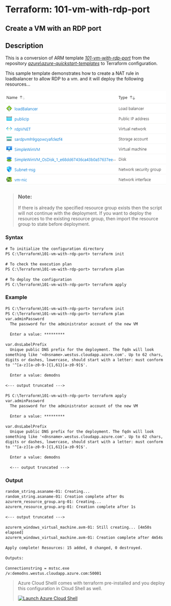 # Terraform: 101-vm-with-rdp-port 
## Create a VM with an RDP port
## Description
This is a conversion of ARM template *[101-vm-with-rdp-port](https://github.com/veeresh-490/azure-quickstart-templates/tree/master/101-vm-with-rdp-port)* from the repository *[azure\azure-quickstart-templates](https://github.com/Azure/azure-quickstart-templates)* to Terraform configuration.

This sample template demonstrates how to create a NAT rule in loadbalancer to allow RDP to a vm. and it will deploy the following resources...

![output](resources.PNG)

> ### Note:
> If there is already the specified resource group exists then the script will not continue with the deployment. If you want to deploy the resources to the existing resource group, then import the resource group to state before deployment.

### Syntax
```
# To initialize the configuration directory
PS C:\Terraform\101-vm-with-rdp-port> terraform init 

# To check the execution plan
PS C:\Terraform\101-vm-with-rdp-port> terraform plan

# To deploy the configuration
PS C:\Terraform\101-vm-with-rdp-port> terraform apply
```  

### Example
```
PS C:\Terraform\101-vm-with-rdp-port> terraform init 
PS C:\Terraform\101-vm-with-rdp-port> terraform plan
var.adminPassword
  The password for the administrator account of the new VM

  Enter a value: *********

var.dnsLabelPrefix
  Unique public DNS prefix for the deployment. The fqdn will look something like '<dnsname>.westus.cloudapp.azure.com'. Up to 62 chars, digits or dashes, lowercase, should start with a letter: must conform to '^[a-z][a-z0-9-]{1,61}[a-z0-9]$'.

  Enter a value: demodns

<--- output truncated --->

PS C:\Terraform\101-vm-with-rdp-port> terraform apply
var.adminPassword
  The password for the administrator account of the new VM

  Enter a value: *********

var.dnsLabelPrefix
  Unique public DNS prefix for the deployment. The fqdn will look something like '<dnsname>.westus.cloudapp.azure.com'. Up to 62 chars, digits or dashes, lowercase, should start with a letter: must conform to '^[a-z][a-z0-9-]{1,61}[a-z0-9]$'.

  Enter a value: demodns 
  
  <--- output truncated --->

```
### Output

```
random_string.asaname-01: Creating...
random_string.asaname-01: Creation complete after 0s 
azurerm_resource_group.arg-01: Creating...
azurerm_resource_group.arg-01: Creation complete after 1s

<--- output truncated --->

azurerm_windows_virtual_machine.avm-01: Still creating... [4m50s elapsed]
azurerm_windows_virtual_machine.avm-01: Creation complete after 4m54s 

Apply complete! Resources: 15 added, 0 changed, 0 destroyed.

Outputs:

Connectionstring = mstsc.exe /v:demodns.westus.cloudapp.azure.com:50001
```

>Azure Cloud Shelll comes with terraform pre-installed and you deploy this configuration in Cloud Shell as well.
>
>[![](https://shell.azure.com/images/launchcloudshell.png "Launch Azure Cloud Shell")](https://shell.azure.com)
